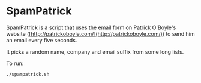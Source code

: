 # SpamPatrick

SpamPatrick is a script that uses the email form on Patrick O'Boyle's website ([http://patrickoboyle.com/](http://patrickoboyle.com/)) to send him an email every five seconds.

It picks a random name, company and email suffix from some long lists.

To run:
```
./spampatrick.sh
```
